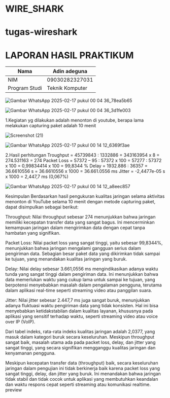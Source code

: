 # WIRE_SHARK
# tugas-wireshark
# LAPORAN HASIL PRAKTIKUM
| Nama        |Adin adeguna |
|--------------|------------|
| NIM        | 09030282327031|
| Program Studi | Teknik Komputer |

![Gambar WhatsApp 2025-02-17 pukul 00 04 36_78ea5b65](https://github.com/user-attachments/assets/feb504d1-54f4-4b05-885c-0a166811408a)


![Gambar WhatsApp 2025-02-17 pukul 00 04 36_3d1fe003](https://github.com/user-attachments/assets/0121c87d-be99-411f-8ad2-b04bb1c3e875)


1.Kegiatan yg dilakukan adalah menonton di youtube, berapa lama melakukan capturing paket adalah 10 menit

![Screenshot (21)](https://github.com/user-attachments/assets/c86eff97-32a0-4f6e-8e64-aba90046c171)


![Gambar WhatsApp 2025-02-17 pukul 00 14 12_6369f3ae](https://github.com/user-attachments/assets/99837184-2e55-4ed2-a7a0-1a8bd1cf88ff)


2.Hasil perhitungan
Troughput = 45739843 : 1332886 = 343163954 x 8
= 274.531163
= 274
Packet Loss = 57372 – 95 : 57372 x 100
= 57277 : 57372 x 100
= 0,99834414 x 100
= 99,8344 %
Delay = 1932.886 : 36357 = 36.6610556 s
= 36.6610556 x 1000 = 36.661.0556 ms
Jitter = -2,4477e-05 s x 1000 = 2,447,7 ms (0,067%)

![Gambar WhatsApp 2025-02-17 pukul 00 14 12_a8eec857](https://github.com/user-attachments/assets/c6c0c260-8b02-4035-9cd6-634daf948c59)


Kesimpulan
Berdasarkan hasil pengukuran kualitas jaringan selama aktivitas menonton di YouTube selama 10 menit dengan metode capturing paket, dapat disimpulkan sebagai berikut:

Throughput: Nilai throughput sebesar 274 menunjukkan bahwa jaringan memiliki kecepatan transfer data yang sangat bagus. Ini mencerminkan kemampuan jaringan dalam mengirimkan data dengan cepat tanpa hambatan yang signifikan.

Packet Loss: Nilai packet loss yang sangat tinggi, yaitu sebesar 99,8344%, menunjukkan bahwa jaringan mengalami gangguan serius dalam pengiriman data. Sebagian besar paket data yang dikirimkan tidak sampai ke tujuan, yang menandakan kualitas jaringan yang buruk.

Delay: Nilai delay sebesar 3.661,0556 ms mengindikasikan adanya waktu tunda yang sangat tinggi dalam pengiriman data. Ini menunjukkan bahwa data memerlukan waktu yang cukup lama untuk sampai ke tujuan, yang berpotensi menyebabkan masalah dalam pengalaman pengguna, terutama dalam aplikasi real-time seperti streaming video atau panggilan suara.

Jitter: Nilai jitter sebesar 2.447,7 ms juga sangat buruk, menunjukkan adanya fluktuasi waktu pengiriman data yang tidak konsisten. Hal ini bisa menyebabkan ketidakstabilan dalam kualitas layanan, khususnya pada aplikasi yang sensitif terhadap waktu, seperti streaming video atau voice over IP (VoIP).

Dari tabel indeks, rata-rata indeks kualitas jaringan adalah 2,0377, yang masuk dalam kategori buruk secara keseluruhan. Meskipun throughput sangat baik, masalah utama ada pada packet loss, delay, dan jitter yang sangat tinggi, yang secara signifikan mengganggu kualitas jaringan dan kenyamanan pengguna.

Meskipun kecepatan transfer data (throughput) baik, secara keseluruhan jaringan dalam pengujian ini tidak berkinerja baik karena packet loss yang sangat tinggi, delay, dan jitter yang buruk. Ini menandakan bahwa jaringan tidak stabil dan tidak cocok untuk aplikasi yang membutuhkan keandalan dan waktu respons cepat seperti streaming atau komunikasi realtime.
preview
